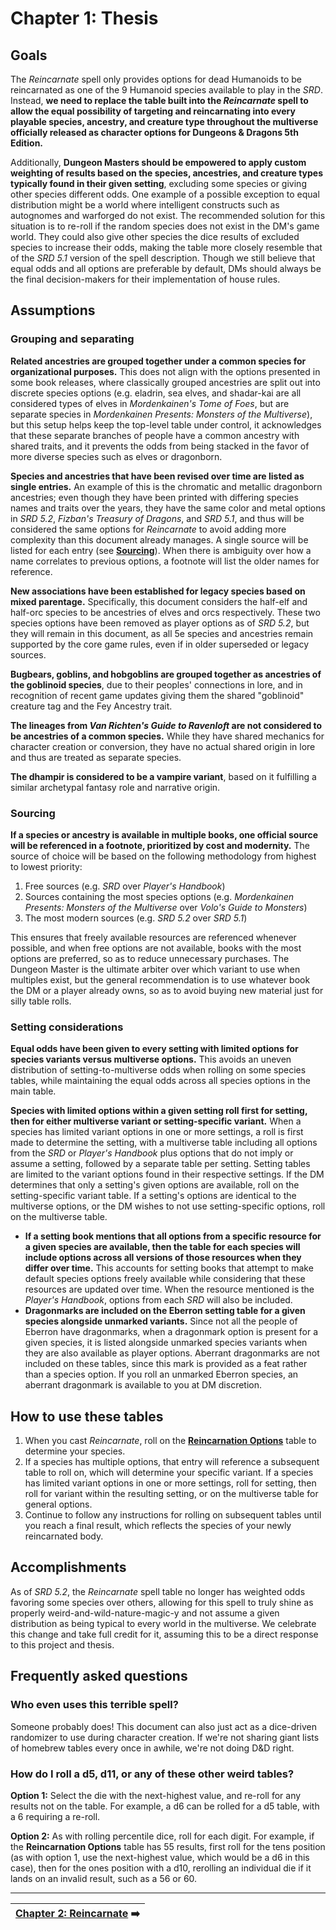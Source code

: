 # Chapter 1: Thesis

## Goals

The _Reincarnate_ spell only provides options for dead Humanoids to be reincarnated as one of the 9 Humanoid species available to play in the _SRD_. Instead, **we need to replace the table built into the _Reincarnate_ spell to allow the equal possibility of targeting and reincarnating into every playable species, ancestry, and creature type throughout the multiverse officially released as character options for Dungeons & Dragons 5th Edition.**

Additionally, **Dungeon Masters should be empowered to apply custom weighting of results based on the species, ancestries, and creature types typically found in their given setting**, excluding some species or giving other species different odds. One example of a possible exception to equal distribution might be a world where intelligent constructs such as autognomes and warforged do not exist. The recommended solution for this situation is to re-roll if the random species does not exist in the DM's game world. They could also give other species the dice results of excluded species to increase their odds, making the table more closely resemble that of the _SRD 5.1_ version of the spell description. Though we still believe that equal odds and all options are preferable by default, DMs should always be the final decision-makers for their implementation of house rules.

## Assumptions

### Grouping and separating

**Related ancestries are grouped together under a common species for organizational purposes.** This does not align with the options presented in some book releases, where classically grouped ancestries are split out into discrete species options (e.g. eladrin, sea elves, and shadar-kai are all considered types of elves in _Mordenkainen's Tome of Foes_, but are separate species in _Mordenkainen Presents: Monsters of the Multiverse_), but this setup helps keep the top-level table under control, it acknowledges that these separate branches of people have a common ancestry with shared traits, and it prevents the odds from being stacked in the favor of more diverse species such as elves or dragonborn.

**Species and ancestries that have been revised over time are listed as single entries.** An example of this is the chromatic and metallic dragonborn ancestries; even though they have been printed with differing species names and traits over the years, they have the same color and metal options in _SRD 5.2_, _Fizban's Treasury of Dragons_, and _SRD 5.1_, and thus will be considered the same options for _Reincarnate_ to avoid adding more complexity than this document already manages. A single source will be listed for each entry (see **[Sourcing](#sourcing)**). When there is ambiguity over how a name correlates to previous options, a footnote will list the older names for reference.

**New associations have been established for legacy species based on mixed parentage.** Specifically, this document considers the half-elf and half-orc species to be ancestries of elves and orcs respectively. These two species options have been removed as player options as of _SRD 5.2_, but they will remain in this document, as all 5e species and ancestries remain supported by the core game rules, even if in older superseded or legacy sources.

**Bugbears, goblins, and hobgoblins are grouped together as ancestries of the goblinoid species**, due to their peoples' connections in lore, and in recognition of recent game updates giving them the shared "goblinoid" creature tag and the Fey Ancestry trait.

**The lineages from _Van Richten's Guide to Ravenloft_ are not considered to be ancestries of a common species.** While they have shared mechanics for character creation or conversion, they have no actual shared origin in lore and thus are treated as separate species.

**The dhampir is considered to be a vampire variant**, based on it fulfilling a similar archetypal fantasy role and narrative origin.

### Sourcing

**If a species or ancestry is available in multiple books, one official source will be referenced in a footnote, prioritized by cost and modernity.** The source of choice will be based on the following methodology from highest to lowest priority:

1. Free sources (e.g. _SRD_ over _Player's Handbook_)
2. Sources containing the most species options (e.g. _Mordenkainen Presents: Monsters of the Multiverse_ over _Volo's Guide to Monsters_)
3. The most modern sources (e.g. _SRD 5.2_ over _SRD 5.1_)

This ensures that freely available resources are referenced whenever possible, and when free options are not available, books with the most options are preferred, so as to reduce unnecessary purchases. The Dungeon Master is the ultimate arbiter over which variant to use when multiples exist, but the general recommendation is to use whatever book the DM or a player already owns, so as to avoid buying new material just for silly table rolls.

### Setting considerations

**Equal odds have been given to every setting with limited options for species variants versus multiverse options.** This avoids an uneven distribution of setting-to-multiverse odds when rolling on some species tables, while maintaining the equal odds across all species options in the main table.

**Species with limited options within a given setting roll first for setting, then for either multiverse variant or setting-specific variant.** When a species has limited variant options in one or more settings, a roll is first made to determine the setting, with a multiverse table including all options from the _SRD_ or _Player's Handbook_ plus options that do not imply or assume a setting, followed by a separate table per setting. Setting tables are limited to the variant options found in their respective settings. If the DM determines that only a setting's given options are available, roll on the setting-specific variant table. If a setting's options are identical to the multiverse options, or the DM wishes to not use setting-specific options, roll on the multiverse table.

- **If a setting book mentions that all options from a specific resource for a given species are available, then the table for each species will include options across all versions of those resources when they differ over time.** This accounts for setting books that attempt to make default species options freely available while considering that these resources are updated over time. When the resource mentioned is the _Player's Handbook_, options from each _SRD_ will also be included.
- **Dragonmarks are included on the Eberron setting table for a given species alongside unmarked variants.** Since not all the people of Eberron have dragonmarks, when a dragonmark option is present for a given species, it is listed alongside unmarked species variants when they are also available as player options. Aberrant dragonmarks are not included on these tables, since this mark is provided as a feat rather than a species option. If you roll an unmarked Eberron species, an aberrant dragonmark is available to you at DM discretion.

## How to use these tables

1. When you cast _Reincarnate_, roll on the **[Reincarnation Options](ch-2-reincarnate.md#reincarnation-options)** table to determine your species.
2. If a species has multiple options, that entry will reference a subsequent table to roll on, which will determine your specific variant. If a species has limited variant options in one or more settings, roll for setting, then roll for variant within the resulting setting, or on the multiverse table for general options.
3. Continue to follow any instructions for rolling on subsequent tables until you reach a final result, which reflects the species of your newly reincarnated body.

## Accomplishments

As of _SRD 5.2_, the _Reincarnate_ spell table no longer has weighted odds favoring some species over others, allowing for this spell to truly shine as properly weird-and-wild-nature-magic-y and not assume a given distribution as being typical to every world in the multiverse. We celebrate this change and take full credit for it, assuming this to be a direct response to this project and thesis.

## Frequently asked questions

### Who even uses this terrible spell?

Someone probably does! This document can also just act as a dice-driven randomizer to use during character creation. If we're not sharing giant lists of homebrew tables every once in awhile, we're not doing D&D right.

### How do I roll a d5, d11, or any of these other weird tables?

**Option 1:** Select the die with the next-highest value, and re-roll for any results not on the table. For example, a d6 can be rolled for a d5 table, with a 6 requiring a re-roll.

**Option 2:** As with rolling percentile dice, roll for each digit. For example, if the **Reincarnation Options** table has 55 results, first roll for the tens position (as with option 1, use the next-highest value, which would be a d6 in this case), then for the ones position with a d10, rerolling an individual die if it lands on an invalid result, such as a 56 or 60.

---

| [Chapter 2: Reincarnate](ch-2-reincarnate.md) ➡️ |
|-:|
